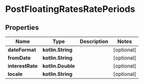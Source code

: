 
# PostFloatingRatesRatePeriods

## Properties
| Name | Type | Description | Notes |
| ------------ | ------------- | ------------- | ------------- |
| **dateFormat** | **kotlin.String** |  |  [optional] |
| **fromDate** | **kotlin.String** |  |  [optional] |
| **interestRate** | **kotlin.Double** |  |  [optional] |
| **locale** | **kotlin.String** |  |  [optional] |



